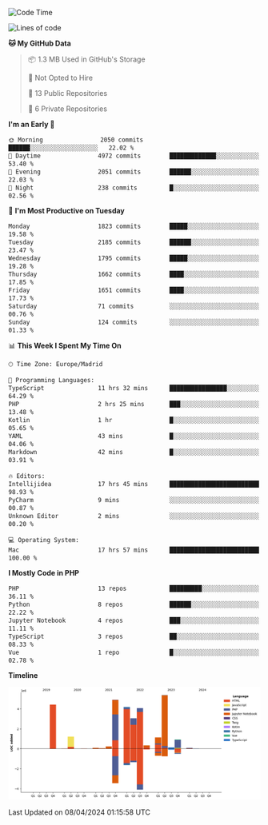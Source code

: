 <!--START_SECTION:waka-->
![Code Time](http://img.shields.io/badge/Code%20Time-133%20hrs%209%20mins-blue)

![Lines of code](https://img.shields.io/badge/From%20Hello%20World%20I%27ve%20Written-30.2%20million%20lines%20of%20code-blue)

**🐱 My GitHub Data** 

> 📦 1.3 MB Used in GitHub's Storage 
 > 
> 🚫 Not Opted to Hire
 > 
> 📜 13 Public Repositories 
 > 
> 🔑 6 Private Repositories 
 > 
**I'm an Early 🐤** 

```text
🌞 Morning                2050 commits        ██████░░░░░░░░░░░░░░░░░░░   22.02 % 
🌆 Daytime                4972 commits        █████████████░░░░░░░░░░░░   53.40 % 
🌃 Evening                2051 commits        ██████░░░░░░░░░░░░░░░░░░░   22.03 % 
🌙 Night                  238 commits         █░░░░░░░░░░░░░░░░░░░░░░░░   02.56 % 
```
📅 **I'm Most Productive on Tuesday** 

```text
Monday                   1823 commits        █████░░░░░░░░░░░░░░░░░░░░   19.58 % 
Tuesday                  2185 commits        ██████░░░░░░░░░░░░░░░░░░░   23.47 % 
Wednesday                1795 commits        █████░░░░░░░░░░░░░░░░░░░░   19.28 % 
Thursday                 1662 commits        ████░░░░░░░░░░░░░░░░░░░░░   17.85 % 
Friday                   1651 commits        ████░░░░░░░░░░░░░░░░░░░░░   17.73 % 
Saturday                 71 commits          ░░░░░░░░░░░░░░░░░░░░░░░░░   00.76 % 
Sunday                   124 commits         ░░░░░░░░░░░░░░░░░░░░░░░░░   01.33 % 
```


📊 **This Week I Spent My Time On** 

```text
🕑︎ Time Zone: Europe/Madrid

💬 Programming Languages: 
TypeScript               11 hrs 32 mins      ████████████████░░░░░░░░░   64.29 % 
PHP                      2 hrs 25 mins       ███░░░░░░░░░░░░░░░░░░░░░░   13.48 % 
Kotlin                   1 hr                █░░░░░░░░░░░░░░░░░░░░░░░░   05.65 % 
YAML                     43 mins             █░░░░░░░░░░░░░░░░░░░░░░░░   04.06 % 
Markdown                 42 mins             █░░░░░░░░░░░░░░░░░░░░░░░░   03.91 % 

🔥 Editors: 
Intellijidea             17 hrs 45 mins      █████████████████████████   98.93 % 
PyCharm                  9 mins              ░░░░░░░░░░░░░░░░░░░░░░░░░   00.87 % 
Unknown Editor           2 mins              ░░░░░░░░░░░░░░░░░░░░░░░░░   00.20 % 

💻 Operating System: 
Mac                      17 hrs 57 mins      █████████████████████████   100.00 % 
```

**I Mostly Code in PHP** 

```text
PHP                      13 repos            █████████░░░░░░░░░░░░░░░░   36.11 % 
Python                   8 repos             ██████░░░░░░░░░░░░░░░░░░░   22.22 % 
Jupyter Notebook         4 repos             ███░░░░░░░░░░░░░░░░░░░░░░   11.11 % 
TypeScript               3 repos             ██░░░░░░░░░░░░░░░░░░░░░░░   08.33 % 
Vue                      1 repo              █░░░░░░░░░░░░░░░░░░░░░░░░   02.78 % 
```



**Timeline**

![Lines of Code chart](https://raw.githubusercontent.com/danisoronellas/danisoronellas/main/assets/bar_graph.png)


 Last Updated on 08/04/2024 01:15:58 UTC
<!--END_SECTION:waka-->
